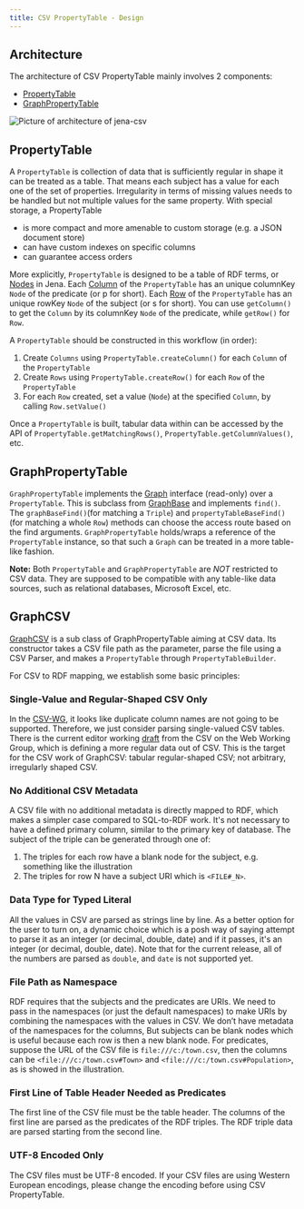 ```yaml
---
title: CSV PropertyTable - Design
---
```


## Architecture

The architecture of CSV PropertyTable mainly involves 2 components:

-    [PropertyTable](https://github.com/apache/jena/tree/main/jena-csv/src/main/java/org/apache/jena/propertytable/PropertyTable.java)
-    [GraphPropertyTable](https://github.com/apache/jena/tree/main/jena-csv/src/main/java/org/apache/jena/propertytable/impl/GraphPropertyTable.java)

![Picture of architecture of jena-csv](jena-csv-architecture.png "Architecture of jena-csv")

## PropertyTable 

A `PropertyTable` is collection of data that is sufficiently regular in shape it can be treated as a table.
That means each subject has a value for each one of the set of properties.
Irregularity in terms of missing values needs to be handled but not multiple values for the same property.
With special storage, a PropertyTable

-    is more compact and more amenable to custom storage (e.g. a JSON document store)
-    can have custom indexes on specific columns
-    can guarantee access orders

More explicitly, `PropertyTable` is designed to be a table of RDF terms, or 
[Nodes](https://github.com/apache/jena/tree/main/jena-core/src/main/java/org/apache/jena/graph/Node.java) in Jena. 
Each [Column](https://github.com/apache/jena/tree/main/jena-csv/src/main/java/org/apache/jena/propertytable/Column.java) of the `PropertyTable` has an unique columnKey `Node` of the predicate (or p for short).
Each [Row](https://github.com/apache/jena/tree/main/jena-csv/src/main/java/org/apache/jena/propertytable/Row.java) of the `PropertyTable` has an unique rowKey `Node` of the subject (or s for short).
You can use `getColumn()` to get the `Column` by its columnKey `Node` of the predicate, while `getRow()` for `Row`.

A `PropertyTable` should be constructed in this workflow (in order):

1.    Create `Columns` using `PropertyTable.createColumn()` for each `Column` of the `PropertyTable`
2.    Create `Rows` using `PropertyTable.createRow()` for each `Row` of the `PropertyTable`
3.    For each `Row` created, set a value (`Node`) at the specified `Column`, by calling `Row.setValue()`

Once a `PropertyTable` is built, tabular data within can be accessed by the API of `PropertyTable.getMatchingRows()`, `PropertyTable.getColumnValues()`, etc.

## GraphPropertyTable

`GraphPropertyTable` implements the [Graph](https://github.com/apache/jena/tree/main/jena-core/src/main/java/org/apache/jena/graph/Graph.java) interface (read-only) over a `PropertyTable`. 
This is subclass from [GraphBase](https://github.com/apache/jena/tree/main/jena-core/src/main/java/org/apache/jena/graph/impl/GraphBase.java) and implements `find()`. 
The `graphBaseFind()`(for matching a `Triple`) and `propertyTableBaseFind()`(for matching a whole `Row`) methods can choose the access route based on the find arguments.
`GraphPropertyTable` holds/wraps a reference of the `PropertyTable` instance, so that such a `Graph` can be treated in a more table-like fashion.

**Note:** Both `PropertyTable` and `GraphPropertyTable` are *NOT* restricted to CSV data.
They are supposed to be compatible with any table-like data sources, such as relational databases, Microsoft Excel, etc.

## GraphCSV

[GraphCSV](https://github.com/apache/jena/tree/main/jena-csv/src/main/java/org/apache/jena/propertytable/impl/GraphCSV.java) is a sub class of GraphPropertyTable aiming at CSV data.
Its constructor takes a CSV file path as the parameter, parse the file using a CSV Parser, and makes a `PropertyTable` through `PropertyTableBuilder`.

For CSV to RDF mapping, we establish some basic principles:

### Single-Value and Regular-Shaped CSV Only

In the [CSV-WG](https://www.w3.org/2013/csvw/wiki/Main_Page), it looks like duplicate column names are not going to be supported. Therefore, we just consider parsing single-valued CSV tables. 
There is the current editor working [draft](http://w3c.github.io/csvw/syntax/) from the CSV on the Web Working Group, which is defining a more regular data out of CSV.
This is the target for the CSV work of GraphCSV: tabular regular-shaped CSV; not arbitrary, irregularly shaped CSV.

### No Additional CSV Metadata

A CSV file with no additional metadata is directly mapped to RDF, which makes a simpler case compared to SQL-to-RDF work. 
It's not necessary to have a defined primary column, similar to the primary key of database. The subject of the triple can be generated through one of:

1.    The triples for each row have a blank node for the subject, e.g. something like the illustration
2.    The triples for row N have a subject URI which is `<FILE#_N>`.

### Data Type for Typed Literal

All the values in CSV are parsed as strings line by line. As a better option for the user to turn on, a dynamic choice which is a posh way of saying attempt to parse it as an integer (or decimal, double, date) and if it passes, it's an integer (or decimal, double, date).
Note that for the current release, all of the numbers are parsed as `double`, and `date` is not supported yet.

### File Path as Namespace

RDF requires that the subjects and the predicates are URIs. We need to pass in the namespaces (or just the default namespaces) to make URIs by combining the namespaces with the values in CSV.
We don’t have metadata of the namespaces for the columns, But subjects can be blank nodes which is useful because each row is then a new blank node. For predicates, suppose the URL of the CSV file is `file:///c:/town.csv`, then the columns can be `<file:///c:/town.csv#Town>` and `<file:///c:/town.csv#Population>`, as is showed in the illustration.

### First Line of Table Header Needed as Predicates

The first line of the CSV file must be the table header. The columns of the first line are parsed as the predicates of the RDF triples. The RDF triple data are parsed starting from the second line.

### UTF-8 Encoded Only

The CSV files must be UTF-8 encoded. If your CSV files are using Western European encodings, please change the encoding before using CSV PropertyTable.


